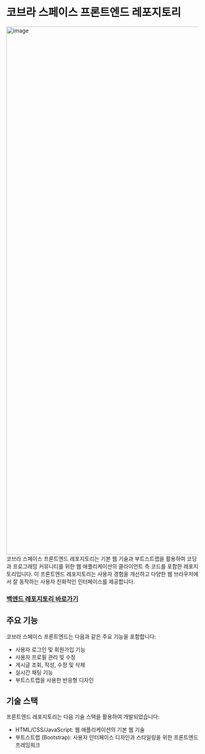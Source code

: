 # 코브라 스페이스 프론트엔드 레포지토리
<img width="1384" alt="image" src="https://github.com/ESTsoft-Ormi-1/LiveChatDjango/assets/52542229/882b5d47-1750-491d-a27f-a576fd8686c1">
코브라 스페이스 프론트엔드 레포지토리는 기본 웹 기술과 부트스트랩을 활용하여 코딩과 프로그래밍 커뮤니티를 위한 웹 애플리케이션의 클라이언트 측 코드를 포함한 레포지토리입니다. 이 프론트엔드 레포지토리는 사용자 경험을 개선하고 다양한 웹 브라우저에서 잘 동작하는 사용자 친화적인 인터페이스를 제공합니다.

### [백엔드 레포지토리 바로가기](https://github.com/ESTsoft-Ormi-1/LiveChatDjango)

## 주요 기능
코브라 스페이스 프론트엔드는 다음과 같은 주요 기능을 포함합니다:

- 사용자 로그인 및 회원가입 기능
- 사용자 프로필 관리 및 수정
- 게시글 조회, 작성, 수정 및 삭제
- 실시간 채팅 기능
- 부트스트랩을 사용한 반응형 디자인
  
## 기술 스택
프론트엔드 레포지토리는 다음 기술 스택을 활용하여 개발되었습니다:
- HTML/CSS/JavaScript: 웹 애플리케이션의 기본 웹 기술
- 부트스트랩 (Bootstrap): 사용자 인터페이스 디자인과 스타일링을 위한 프론트엔드 프레임워크
